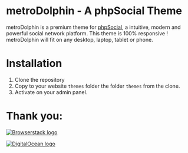 # metroDolphin - A phpSocial Theme
metroDolphin is a premium theme for [phpSocial](http://bit.ly/2Na83bV), a intuitive, modern and powerful social network platform. This theme is 100% responsive ! metroDolphin will fit on any desktop, laptop, tablet or phone.

# Installation
1. Clone the repository
2. Copy to your website `themes` folder the folder `themes` from the clone.
3. Activate on your admin panel.



# Thank you:
[![Browserstack logo](https://dl.dropbox.com/s/858mooc4sohnjr0/Browserstack-logo.png?dl=0)](https://www.browserstack.com)

[![DigitalOcean logo](https://dl.dropbox.com/s/wvfkq0k7grh92p9/DO_Logo_Horizontal_Blue%20%282%29.png?dl=0)](https://m.do.co/c/0c2a156473a4)